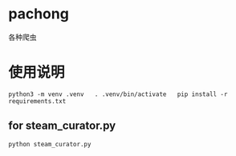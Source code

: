 # pachong
各种爬虫

# 使用说明

`
python3 -m venv .venv  
. .venv/bin/activate  
pip install -r requirements.txt  
`


## for steam_curator.py
`python steam_curator.py `